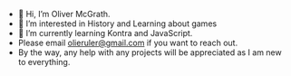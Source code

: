 - 👋 Hi, I’m Oliver McGrath.
- 👀 I’m interested in History and Learning about games
- 🌱 I’m currently learning Kontra and JavaScript.
- Please email olieruler@gmail.com if you want to reach out.
- By the way, any help with any projects will be appreciated as I am new to everything.



